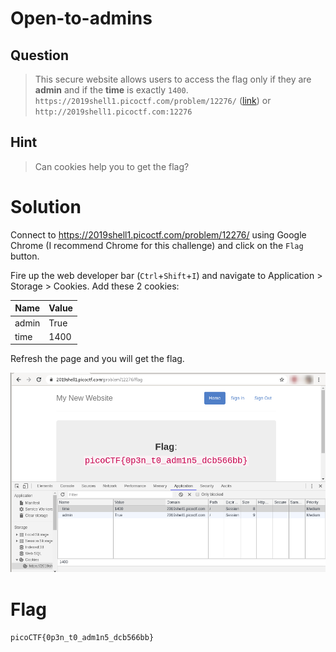 # Open-to-admins
## Question
>This secure website allows users to access the flag only if they are **admin** and if the **time** is exactly `1400`. `https://2019shell1.picoctf.com/problem/12276/` ([link](https://2019shell1.picoctf.com/problem/12276/)) or `http://2019shell1.picoctf.com:12276`

## Hint
>Can cookies help you to get the flag?

# Solution
Connect to https://2019shell1.picoctf.com/problem/12276/ using Google Chrome (I recommend Chrome for this challenge) and click on the `Flag` button.

Fire up the web developer bar (`Ctrl`+`Shift`+`I`) and navigate to Application > Storage > Cookies. Add these 2 cookies:

| Name | Value |
|---|---|
| admin | True |
| time | 1400 |

Refresh the page and you will get the flag.

!["flag"](files/flag.png "flag")

# Flag
`picoCTF{0p3n_t0_adm1n5_dcb566bb}`

